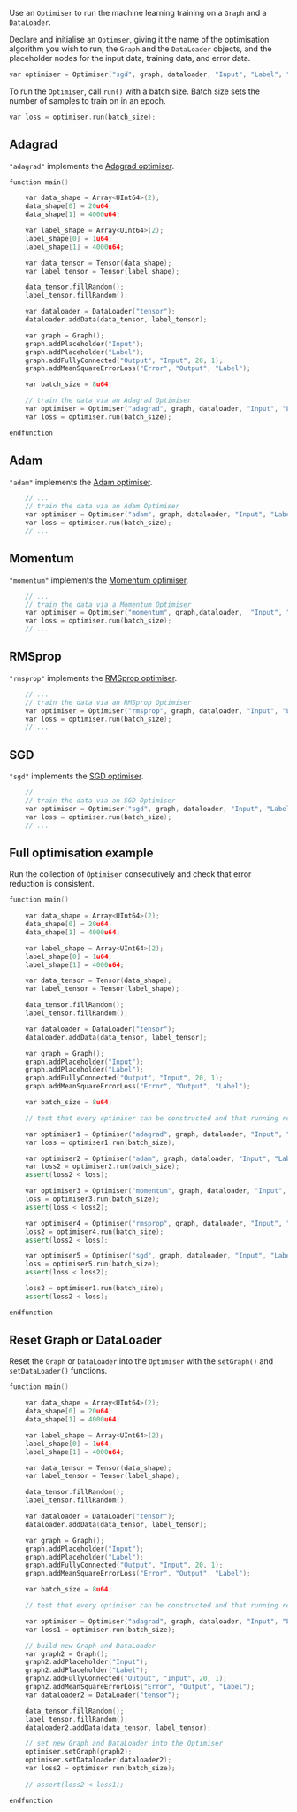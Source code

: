 Use an `Optimiser` to run the machine learning training on a `Graph` and a `DataLoader`.

Declare and initialise an `Optimser`, giving it the name of the optimisation algorithm you wish to run, the `Graph` and the `DataLoader` objects, and the placeholder nodes for the input data, training data, and error data.


``` c++
var optimiser = Optimiser("sgd", graph, dataloader, "Input", "Label", "Error");
```

To run the `Optimiser`, call `run()` with a batch size. Batch size sets the number of samples to train on in an epoch.

``` c++
var loss = optimiser.run(batch_size);
```



## Adagrad

`"adagrad"` implements the <a href="http://jmlr.org/papers/volume12/duchi11a/duchi11a.pdf" target=_blank>Adagrad optimiser</a>.

``` c++
function main()

    var data_shape = Array<UInt64>(2);
    data_shape[0] = 20u64;
    data_shape[1] = 4000u64;

    var label_shape = Array<UInt64>(2);
    label_shape[0] = 1u64;
    label_shape[1] = 4000u64;

    var data_tensor = Tensor(data_shape);
    var label_tensor = Tensor(label_shape);

    data_tensor.fillRandom();
    label_tensor.fillRandom();

    var dataloader = DataLoader("tensor");
    dataloader.addData(data_tensor, label_tensor);

    var graph = Graph();
    graph.addPlaceholder("Input");
    graph.addPlaceholder("Label");
    graph.addFullyConnected("Output", "Input", 20, 1);
    graph.addMeanSquareErrorLoss("Error", "Output", "Label");

    var batch_size = 8u64;

    // train the data via an Adagrad Optimiser
    var optimiser = Optimiser("adagrad", graph, dataloader, "Input", "Label", "Error");
    var loss = optimiser.run(batch_size);

endfunction
```


## Adam

`"adam"` implements the <a href="https://arxiv.org/abs/1412.6980" target=_blank>Adam optimiser</a>.

``` c++
	// ...
	// train the data via an Adam Optimiser
    var optimiser = Optimiser("adam", graph, dataloader, "Input", "Label", "Error");
    var loss = optimiser.run(batch_size);
    // ...
```

## Momentum

`"momentum"` implements the <a href="https://www.nature.com/articles/323533a0" target=_blank>Momentum optimiser</a>.

``` c++
	// ...
	// train the data via a Momentum Optimiser
    var optimiser = Optimiser("momentum", graph,dataloader,  "Input", "Label", "Error");
    var loss = optimiser.run(batch_size);
    // ...
```

## RMSprop

`"rmsprop"` implements the <a href="http://www.cs.toronto.edu/~tijmen/csc321/slides/lecture_slides_lec6.pdf" target=_blank>RMSprop optimiser</a>.

``` c++
	// ...
	// train the data via an RMSprop Optimiser
    var optimiser = Optimiser("rmsprop", graph, dataloader, "Input", "Label", "Error");
    var loss = optimiser.run(batch_size);
    // ...
```


## SGD

`"sgd"` implements the <a href="https://en.wikipedia.org/wiki/Stochastic_gradient_descent" target=_blank>SGD optimiser</a>.

``` c++
	// ...
	// train the data via an SGD Optimiser
    var optimiser = Optimiser("sgd", graph, dataloader, "Input", "Label", "Error");
    var loss = optimiser.run(batch_size);
    // ...
```


## Full optimisation example

Run the collection of `Optimiser` consecutively and check that error reduction is consistent.

``` c++
function main()

    var data_shape = Array<UInt64>(2);
    data_shape[0] = 20u64;
    data_shape[1] = 4000u64;

    var label_shape = Array<UInt64>(2);
    label_shape[0] = 1u64;
    label_shape[1] = 4000u64;

    var data_tensor = Tensor(data_shape);
    var label_tensor = Tensor(label_shape);

    data_tensor.fillRandom();
    label_tensor.fillRandom();

    var dataloader = DataLoader("tensor");
    dataloader.addData(data_tensor, label_tensor);

    var graph = Graph();
    graph.addPlaceholder("Input");
    graph.addPlaceholder("Label");
    graph.addFullyConnected("Output", "Input", 20, 1);
    graph.addMeanSquareErrorLoss("Error", "Output", "Label");

    var batch_size = 8u64;

    // test that every optimiser can be constructed and that running reduces loss

    var optimiser1 = Optimiser("adagrad", graph, dataloader, "Input", "Label", "Error");
    var loss = optimiser1.run(batch_size);

    var optimiser2 = Optimiser("adam", graph, dataloader, "Input", "Label", "Error");
    var loss2 = optimiser2.run(batch_size);
    assert(loss2 < loss);

    var optimiser3 = Optimiser("momentum", graph, dataloader, "Input", "Label", "Error");
    loss = optimiser3.run(batch_size);
    assert(loss < loss2);

    var optimiser4 = Optimiser("rmsprop", graph, dataloader, "Input", "Label", "Error");
    loss2 = optimiser4.run(batch_size);
    assert(loss2 < loss);

    var optimiser5 = Optimiser("sgd", graph, dataloader, "Input", "Label", "Error");
    loss = optimiser5.run(batch_size);
    assert(loss < loss2);

    loss2 = optimiser1.run(batch_size);
    assert(loss2 < loss);

endfunction
```



## Reset Graph or DataLoader

Reset the `Graph` or `DataLoader` into the `Optimiser` with the `setGraph()` and `setDataLoader()` functions.


``` c++ 
function main()

    var data_shape = Array<UInt64>(2);
    data_shape[0] = 20u64;
    data_shape[1] = 4000u64;

    var label_shape = Array<UInt64>(2);
    label_shape[0] = 1u64;
    label_shape[1] = 4000u64;

    var data_tensor = Tensor(data_shape);
    var label_tensor = Tensor(label_shape);

    data_tensor.fillRandom();
    label_tensor.fillRandom();

    var dataloader = DataLoader("tensor");
    dataloader.addData(data_tensor, label_tensor);

    var graph = Graph();
    graph.addPlaceholder("Input");
    graph.addPlaceholder("Label");
    graph.addFullyConnected("Output", "Input", 20, 1);
    graph.addMeanSquareErrorLoss("Error", "Output", "Label");

    var batch_size = 8u64;

    // test that every optimiser can be constructed and that running reduces loss

    var optimiser = Optimiser("adagrad", graph, dataloader, "Input", "Label", "Error");
    var loss1 = optimiser.run(batch_size);

    // build new Graph and DataLoader
    var graph2 = Graph();
    graph2.addPlaceholder("Input");
    graph2.addPlaceholder("Label");
    graph2.addFullyConnected("Output", "Input", 20, 1);
    graph2.addMeanSquareErrorLoss("Error", "Output", "Label");
    var dataloader2 = DataLoader("tensor");

    data_tensor.fillRandom();
    label_tensor.fillRandom();
    dataloader2.addData(data_tensor, label_tensor);

    // set new Graph and DataLoader into the Optimiser
    optimiser.setGraph(graph2);
    optimiser.setDataloader(dataloader2);
    var loss2 = optimiser.run(batch_size);
    
    // assert(loss2 < loss1);

endfunction
```



</br>
